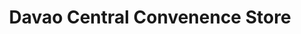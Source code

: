 ---
title: "Davao Central Convenence Store"
url: /davao-city/davao-central-convenence-store/
shop: Lebensmittel
---
